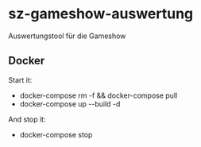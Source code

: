 # sz-gameshow-auswertung
Auswertungstool für die Gameshow


## Docker
Start it:
* docker-compose rm -f && docker-compose pull
* docker-compose up --build -d

And stop it:
* docker-compose stop
